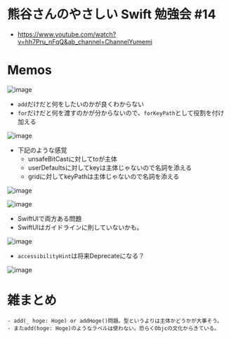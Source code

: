 # 熊谷さんのやさしい Swift 勉強会 #14
- https://www.youtube.com/watch?v=hh7Pru_nFqQ&ab_channel=ChannelYumemi

# Memos

![image](https://i.imgur.com/YVV1eUc.png)

- `add`だけだと何をしたいのかが良くわからない
- `for`だけだと何を渡すのかが分からないので、`forKeyPath`として役割を付け加える

![image](https://i.imgur.com/Z1S2Q4K.png)

- 下記のような感覚
    - unsafeBitCastに対してtoが主体
    - userDefaultsに対してkeyは主体じゃないので名詞を添える
    - gridに対してkeyPathは主体じゃないので名詞を添える

![image](https://i.imgur.com/8QKwKIR.png)

![image](https://i.imgur.com/aK0MGdY.png)

- SwiftUIで両方ある問題
- SwiftUIはガイドラインに則していないかも。

![image](https://i.imgur.com/Z7bHz3d.png)

- `accessibilityHint`は将来Deprecateになる？

![image](https://i.imgur.com/MgYObH1.png)

# 雑まとめ

```
- add(_ hoge: Hoge) or addHoge()問題。型というよりは主体かどうかが大事そう。
- またadd(hoge: Hoge)のようなラベルは使わない。恐らくObjcの文化からきている。
```